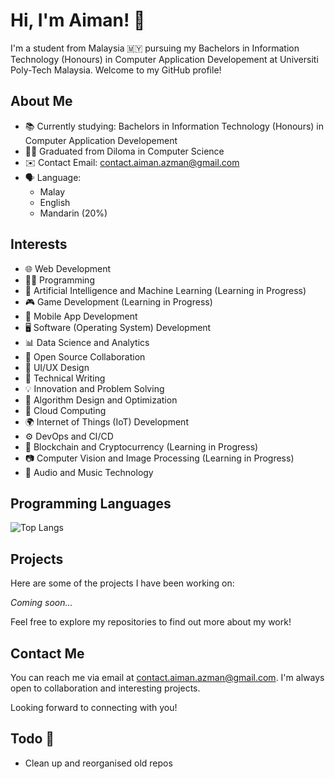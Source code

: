 # Hi, I'm Aiman! 👋

I'm a student from Malaysia 🇲🇾 pursuing my Bachelors in Information Technology (Honours) in Computer Application Developement at Universiti Poly-Tech Malaysia. Welcome to my GitHub profile!

## About Me

- 📚 Currently studying: Bachelors in Information Technology (Honours) in Computer Application Developement
- 👨‍🎓 Graduated from Diloma in Computer Science 
- ✉️ Contact Email: contact.aiman.azman@gmail.com
- 🗣️ Language:
  - Malay
  - English
  - Mandarin (20%)

## Interests

- 🌐 Web Development
- 👨‍💻 Programming
- 🤖 Artificial Intelligence and Machine Learning (Learning in Progress)
- 🎮 Game Development (Learning in Progress)
- 📱 Mobile App Development
- 🖥️ Software (Operating System) Development
- 📊 Data Science and Analytics
- 🤝 Open Source Collaboration
- 🎨 UI/UX Design
- 📝 Technical Writing
- 💡 Innovation and Problem Solving
- 🧩 Algorithm Design and Optimization
- 🚀 Cloud Computing
- 🌍 Internet of Things (IoT) Development
- ⚙️ DevOps and CI/CD
- 🎲 Blockchain and Cryptocurrency (Learning in Progress)
- 📷 Computer Vision and Image Processing (Learning in Progress)
- 🎵 Audio and Music Technology

## Programming Languages
![Top Langs](https://github-readme-stats.vercel.app/api/top-langs/?username=aimaniskndar&layout=compact)

## Projects 

Here are some of the projects I have been working on:

*Coming soon...*

<!--
- [Project 1](link-to-project1): Brief description of the project.
- [Project 2](link-to-project2): Brief description of the project.
-->

Feel free to explore my repositories to find out more about my work!

## Contact Me

You can reach me via email at [contact.aiman.azman@gmail.com](mailto:contact.aiman.azman@gmail.com). I'm always open to collaboration and interesting projects.

Looking forward to connecting with you!

## Todo 📃
- Clean up and reorganised old repos

<!---
Aimaniskndar/Aimaniskndar is a ✨ special ✨ repository because its `README.md` (this file) appears on your GitHub profile.
You can click the Preview link to take a look at your changes.
--->
